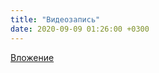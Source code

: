 ```yaml
---
title: "Видеозапись"
date: 2020-09-09 01:26:00 +0300
---
```



[Вложение](https://vk.com/video41076938_456239426)
